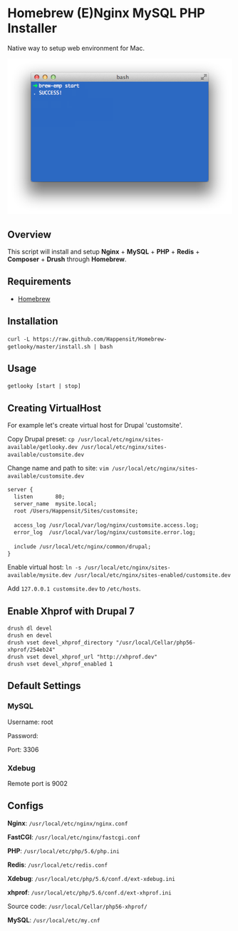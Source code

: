# Homebrew (E)Nginx MySQL PHP Installer

Native way to setup web environment for Mac.

![brew-emp](brew.png)

## Overview

This script will install and setup **Nginx** + **MySQL** + **PHP** + **Redis** + **Composer** + **Drush** through **Homebrew**.

## Requirements

* [Homebrew](http://mxcl.github.com/homebrew/)
 
## Installation
`curl -L https://raw.github.com/Happensit/Homebrew-getlooky/master/install.sh | bash`

## Usage
`getlooky [start | stop]`

## Creating VirtualHost
For example let's create virtual host for Drupal 'customsite'.

Copy Drupal preset:
`cp /usr/local/etc/nginx/sites-available/getlooky.dev /usr/local/etc/nginx/sites-available/customsite.dev`
    
Change name and path to site: 
`vim /usr/local/etc/nginx/sites-available/customsite.dev`
    
    
    server {
      listen       80;
      server_name  mysite.local;
      root /Users/Happensit/Sites/customsite;

      access_log /usr/local/var/log/nginx/customsite.access.log;
      error_log  /usr/local/var/log/nginx/customsite.error.log;

      include /usr/local/etc/nginx/common/drupal;
    }

Enable virtual host:
`ln -s /usr/local/etc/nginx/sites-available/mysite.dev /usr/local/etc/nginx/sites-enabled/customsite.dev`

Add `127.0.0.1 customsite.dev` to `/etc/hosts`.

## Enable Xhprof with Drupal 7

    drush dl devel
    drush en devel
    drush vset devel_xhprof_directory "/usr/local/Cellar/php56-xhprof/254eb24"
    drush vset devel_xhprof_url "http://xhprof.dev"
    drush vset devel_xhprof_enabled 1

## Default Settings

### MySQL
Username: root

Password:

Port: 3306

### Xdebug
Remote port is 9002

## Configs

**Nginx**: `/usr/local/etc/nginx/nginx.conf`

**FastCGI**: `/usr/local/etc/nginx/fastcgi.conf`

**PHP**: `/usr/local/etc/php/5.6/php.ini`

**Redis**: `/usr/local/etc/redis.conf`

**Xdebug**: `/usr/local/etc/php/5.6/conf.d/ext-xdebug.ini`

**xhprof**: `/usr/local/etc/php/5.6/conf.d/ext-xhprof.ini`

Source code: `/usr/local/Cellar/php56-xhprof/`

**MySQL**: `/usr/local/etc/my.cnf`
